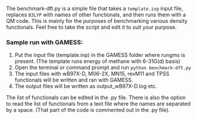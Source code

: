 The benchmark-dft.py is a simple file that takes a `template.inp` input file, replaces `B3LYP` with names of other functionals, and then runs them with a QM code. This is mainly for the purposes of benchmarking various density functionals. Feel free to take the script and edit it to suit your purpose.

### Sample run with GAMESS: ###

1) Put the input file (template.inp) in the GAMESS folder where rungms is present. (The template runs energy of methane with 6-31G(d) basis)
2) Open the terminal or command prompt and run `python benchmark-dft.py`
3) The input files with wB97X-D, M06-2X, MN15, revM11 and TPSS functionals will be written and ran with GAMESS.
4) The output files will be written as output_wB97X-D.log etc.


The list of functionals can be edited in the .py file. There is also the option to read the list of functionals from a text file where the names are separated by a space. (That part of the code is commented out in the .py file).
